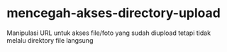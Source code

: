 # mencegah-akses-directory-upload
Manipulasi URL untuk akses file/foto yang sudah diupload tetapi tidak melalu direktory file langsung
